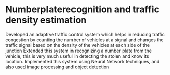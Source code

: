 # Numberplaterecognition and traffic density estimation 
Developed an adaptive traffic control system which helps in reducing traffic congestion by counting the number of vehicles at a signal and changes the traffic signal based on the density of the vehicles at each side of the junction
Extended this system in recognizing a number plate from the vehicle, this is very much useful in detecting the stolen and know its location. Implemented this system using Neural Network techniques, and also used image processing and object detection
